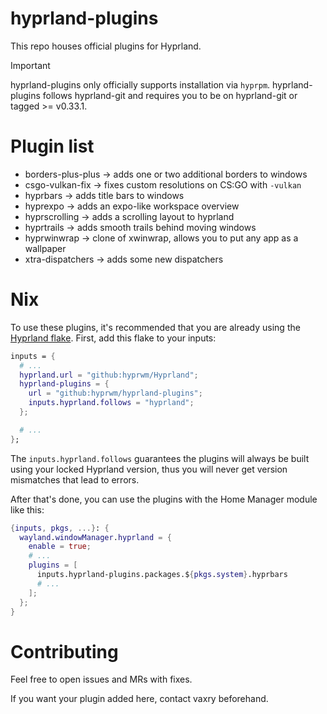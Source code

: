 # hyprland-plugins

This repo houses official plugins for Hyprland.

> [!IMPORTANT]
> hyprland-plugins only officially supports installation via `hyprpm`.
> hyprland-plugins follows hyprland-git and requires you to be on hyprland-git
> or tagged >= v0.33.1.

# Plugin list
 - borders-plus-plus -> adds one or two additional borders to windows
 - csgo-vulkan-fix -> fixes custom resolutions on CS:GO with `-vulkan`
 - hyprbars -> adds title bars to windows
 - hyprexpo -> adds an expo-like workspace overview
 - hyprscrolling -> adds a scrolling layout to hyprland
 - hyprtrails -> adds smooth trails behind moving windows
 - hyprwinwrap -> clone of xwinwrap, allows you to put any app as a wallpaper
 - xtra-dispatchers -> adds some new dispatchers

# Nix

To use these plugins, it's recommended that you are already using the
[Hyprland flake](https://github.com/hyprwm/Hyprland).
First, add this flake to your inputs:

```nix
inputs = {
  # ...
  hyprland.url = "github:hyprwm/Hyprland";
  hyprland-plugins = {
    url = "github:hyprwm/hyprland-plugins";
    inputs.hyprland.follows = "hyprland";
  };

  # ...
};
```

The `inputs.hyprland.follows` guarantees the plugins will always be built using
your locked Hyprland version, thus you will never get version mismatches that
lead to errors.

After that's done, you can use the plugins with the Home Manager module like
this:

```nix
{inputs, pkgs, ...}: {
  wayland.windowManager.hyprland = {
    enable = true;
    # ...
    plugins = [
      inputs.hyprland-plugins.packages.${pkgs.system}.hyprbars
      # ...
    ];
  };
}
```

# Contributing

Feel free to open issues and MRs with fixes.

If you want your plugin added here, contact vaxry beforehand.
